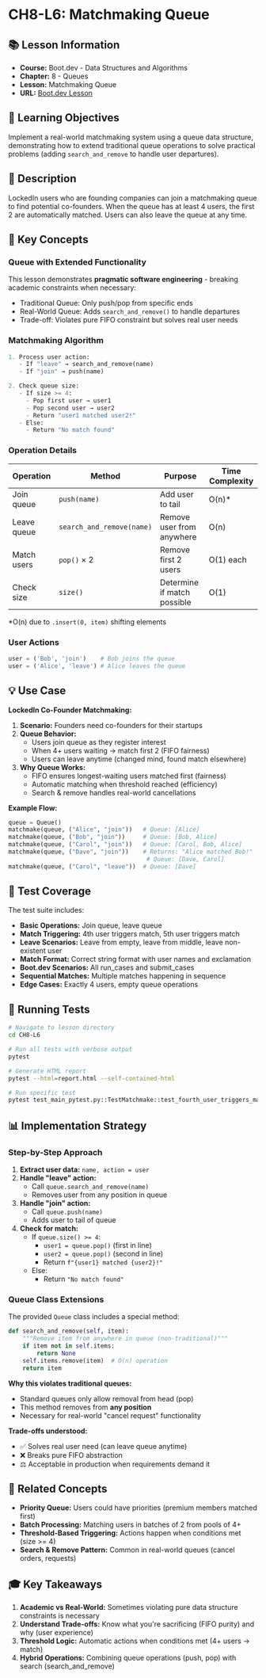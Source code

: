# CH8-L6: Matchmaking Queue

## 📚 Lesson Information
- **Course:** Boot.dev - Data Structures and Algorithms
- **Chapter:** 8 - Queues
- **Lesson:** Matchmaking Queue
- **URL:** [Boot.dev Lesson](https://www.boot.dev/lessons/cd2268ff-f75b-4e02-ae47-148818efced1)

## 🎯 Learning Objectives
Implement a real-world matchmaking system using a queue data structure, demonstrating how to extend traditional queue operations to solve practical problems (adding `search_and_remove` to handle user departures).

## 📖 Description
LockedIn users who are founding companies can join a matchmaking queue to find potential co-founders. When the queue has at least 4 users, the first 2 are automatically matched. Users can also leave the queue at any time.

## 🔑 Key Concepts

### Queue with Extended Functionality
This lesson demonstrates **pragmatic software engineering** - breaking academic constraints when necessary:
- Traditional Queue: Only push/pop from specific ends
- Real-World Queue: Adds `search_and_remove()` to handle departures
- Trade-off: Violates pure FIFO constraint but solves real user needs

### Matchmaking Algorithm
```python
1. Process user action:
   - If "leave" → search_and_remove(name)
   - If "join" → push(name)

2. Check queue size:
   - If size >= 4:
     - Pop first user → user1
     - Pop second user → user2
     - Return "user1 matched user2!"
   - Else:
     - Return "No match found"
```

### Operation Details
| Operation | Method | Purpose | Time Complexity |
|-----------|--------|---------|-----------------|
| Join queue | `push(name)` | Add user to tail | O(n)* |
| Leave queue | `search_and_remove(name)` | Remove user from anywhere | O(n) |
| Match users | `pop()` × 2 | Remove first 2 users | O(1) each |
| Check size | `size()` | Determine if match possible | O(1) |

*O(n) due to `.insert(0, item)` shifting elements

### User Actions
```python
user = ('Bob', 'join')    # Bob joins the queue
user = ('Alice', 'leave') # Alice leaves the queue
```

## 💡 Use Case
**LockedIn Co-Founder Matchmaking:**

1. **Scenario:** Founders need co-founders for their startups
2. **Queue Behavior:**
   - Users join queue as they register interest
   - When 4+ users waiting → match first 2 (FIFO fairness)
   - Users can leave anytime (changed mind, found match elsewhere)
3. **Why Queue Works:**
   - FIFO ensures longest-waiting users matched first (fairness)
   - Automatic matching when threshold reached (efficiency)
   - Search & remove handles real-world cancellations

**Example Flow:**
```python
queue = Queue()
matchmake(queue, ("Alice", "join"))   # Queue: [Alice]
matchmake(queue, ("Bob", "join"))     # Queue: [Bob, Alice]
matchmake(queue, ("Carol", "join"))   # Queue: [Carol, Bob, Alice]
matchmake(queue, ("Dave", "join"))    # Returns: "Alice matched Bob!"
                                       # Queue: [Dave, Carol]
matchmake(queue, ("Carol", "leave"))  # Queue: [Dave]
```

## 🧪 Test Coverage
The test suite includes:
- **Basic Operations:** Join queue, leave queue
- **Match Triggering:** 4th user triggers match, 5th user triggers match
- **Leave Scenarios:** Leave from empty, leave from middle, leave non-existent user
- **Match Format:** Correct string format with user names and exclamation
- **Boot.dev Scenarios:** All run_cases and submit_cases
- **Sequential Matches:** Multiple matches happening in sequence
- **Edge Cases:** Exactly 4 users, empty queue operations

## 🏃 Running Tests
```bash
# Navigate to lesson directory
cd CH8-L6

# Run all tests with verbose output
pytest

# Generate HTML report
pytest --html=report.html --self-contained-html

# Run specific test
pytest test_main_pytest.py::TestMatchmake::test_fourth_user_triggers_match -v
```

## 📊 Implementation Strategy

### Step-by-Step Approach
1. **Extract user data:** `name, action = user`
2. **Handle "leave" action:**
   - Call `queue.search_and_remove(name)`
   - Removes user from any position in queue
3. **Handle "join" action:**
   - Call `queue.push(name)`
   - Adds user to tail of queue
4. **Check for match:**
   - If `queue.size() >= 4`:
     - `user1 = queue.pop()` (first in line)
     - `user2 = queue.pop()` (second in line)
     - Return `f"{user1} matched {user2}!"`
   - Else:
     - Return `"No match found"`

### Queue Class Extensions
The provided `Queue` class includes a special method:

```python
def search_and_remove(self, item):
    """Remove item from anywhere in queue (non-traditional)"""
    if item not in self.items:
        return None
    self.items.remove(item)  # O(n) operation
    return item
```

**Why this violates traditional queues:**
- Standard queues only allow removal from head (pop)
- This method removes from **any position**
- Necessary for real-world "cancel request" functionality

**Trade-offs understood:**
- ✅ Solves real user need (can leave queue anytime)
- ❌ Breaks pure FIFO abstraction
- ⚖️ Acceptable in production when requirements demand it

## 🔗 Related Concepts
- **Priority Queue:** Users could have priorities (premium members matched first)
- **Batch Processing:** Matching users in batches of 2 from pools of 4+
- **Threshold-Based Triggering:** Actions happen when conditions met (size >= 4)
- **Search & Remove Pattern:** Common in real-world queues (cancel orders, requests)

## 🎓 Key Takeaways
1. **Academic vs Real-World:** Sometimes violating pure data structure constraints is necessary
2. **Understand Trade-offs:** Know what you're sacrificing (FIFO purity) and why (user experience)
3. **Threshold Logic:** Automatic actions when conditions met (4+ users → match)
4. **Hybrid Operations:** Combining queue operations (push, pop) with search (search_and_remove)
